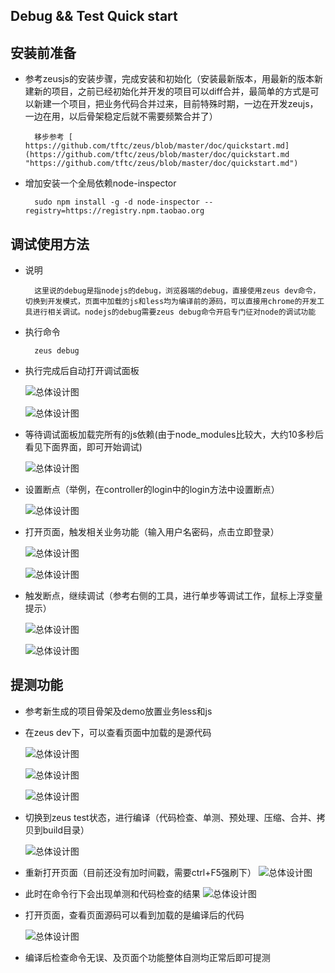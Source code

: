 ## Debug && Test Quick start ##


## 安装前准备 ##

- 参考zeusjs的安装步骤，完成安装和初始化（安装最新版本，用最新的版本新建新的项目，之前已经初始化并开发的项目可以diff合并，最简单的方式是可以新建一个项目，把业务代码合并过来，目前特殊时期，一边在开发zeujs，一边在用，以后骨架稳定后就不需要频繁合并了）

		移步参考 [ https://github.com/tftc/zeus/blob/master/doc/quickstart.md](https://github.com/tftc/zeus/blob/master/doc/quickstart.md "https://github.com/tftc/zeus/blob/master/doc/quickstart.md")
- 增加安装一个全局依赖node-inspector

		sudo npm install -g -d node-inspector --registry=https://registry.npm.taobao.org

## 调试使用方法 ##
- 说明 

		这里说的debug是指nodejs的debug，浏览器端的debug，直接使用zeus dev命令，切换到开发模式，页面中加载的js和less均为编译前的源码，可以直接用chrome的开发工具进行相关调试。nodejs的debug需要zeus debug命令开启专门征对node的调试功能

- 执行命令
		
		zeus debug

- 执行完成后自动打开调试面板
		
	![总体设计图](debug1.png)

	![总体设计图](debug2.png)

- 等待调试面板加载完所有的js依赖(由于node_modules比较大，大约10多秒后看见下面界面，即可开始调试)
		
	![总体设计图](debug3.png)

- 设置断点（举例，在controller的login中的login方法中设置断点）
		
	![总体设计图](debug4.png)

- 打开页面，触发相关业务功能（输入用户名密码，点击立即登录）
		
	![总体设计图](debug5.png)

	![总体设计图](debug6.png)


- 触发断点，继续调试（参考右侧的工具，进行单步等调试工作，鼠标上浮变量提示）
		
	![总体设计图](debug7.png)

	![总体设计图](debug8.png)

## 提测功能 ##
- 参考新生成的项目骨架及demo放置业务less和js
- 在zeus dev下，可以查看页面中加载的是源代码
	
	![总体设计图](test1.png)

	![总体设计图](test2.png)

	![总体设计图](test3.png)

- 切换到zeus test状态，进行编译（代码检查、单测、预处理、压缩、合并、拷贝到build目录）
	
	![总体设计图](test4.png)

- 重新打开页面（目前还没有加时间戳，需要ctrl+F5强刷下）
	![总体设计图](tests.png)

- 此时在命令行下会出现单测和代码检查的结果
	![总体设计图](test7.png)

- 打开页面，查看页面源码可以看到加载的是编译后的代码
	
	![总体设计图](test6.png)

- 编译后检查命令无误、及页面个功能整体自测均正常后即可提测